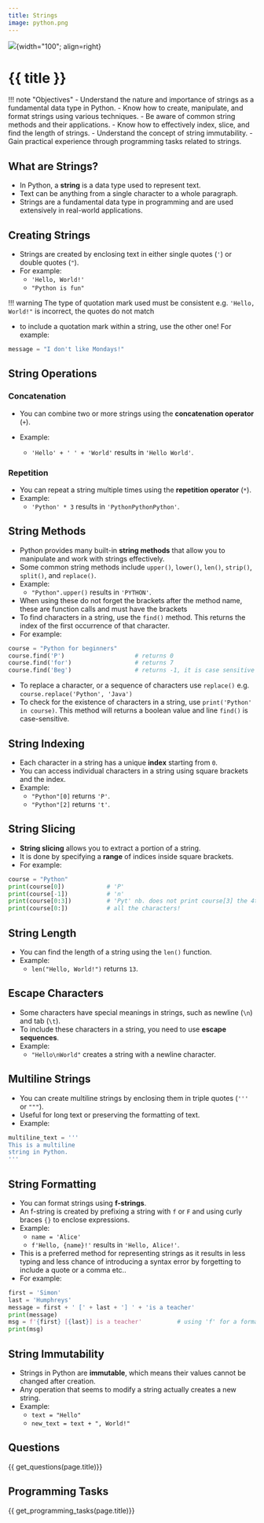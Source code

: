 ```yaml
---
title: Strings
image: python.png
---
```


![](../../assets/images/topics/{{image}}){width="100"; align=right}

# {{ title }}

!!! note "Objectives"
    - Understand the nature and importance of strings as a fundamental data type in Python.
    - Know how to create, manipulate, and format strings using various techniques.
    - Be aware of common string methods and their applications.
    - Know how to effectively index, slice, and find the length of strings.
    - Understand the concept of string immutability.
    - Gain practical experience through programming tasks related to strings.


## What are Strings?

- In Python, a **string** is a data type used to represent text.
- Text can be anything from a single character to a whole paragraph.
- Strings are a fundamental data type in programming and are used extensively in real-world applications.

## Creating Strings

- Strings are created by enclosing text in either single quotes (`'`) or double quotes (`"`).
- For example:
  - `'Hello, World!'`
  - `"Python is fun"`

!!! warning
    The type of quotation mark used must be consistent e.g. `'Hello, World!"` is incorrect, the quotes do not match 

- to include a quotation mark within a string, use the other one!  For example:

```python
message = "I don't like Mondays!"
```

## String Operations

### Concatenation

- You can combine two or more strings using the **concatenation operator** (`+`).
- Example:
  
  - `'Hello' + ' ' + 'World'` results in `'Hello World'`.

### Repetition

- You can repeat a string multiple times using the **repetition operator** (`*`).
- Example:
  - `'Python' * 3` results in `'PythonPythonPython'`.

## String Methods

- Python provides many built-in **string methods** that allow you to manipulate and work with strings effectively.
- Some common string methods include `upper()`, `lower()`, `len()`, `strip()`, `split()`, and `replace()`.
- Example:
  - `"Python".upper()` results in `'PYTHON'`.
- When using these do not forget the brackets after the method name, these are function calls and must have the brackets
- To find characters in a string, use the `find()` method.  This returns the index of the first occurrence of that character.  
- For example:
  
```python
course = "Python for beginners"
course.find('P')                    # returns 0
course.find('for')                  # returns 7
course.find('Beg')                  # returns -1, it is case sensitive
```
- To replace a character, or a sequence of characters use `replace()` e.g. `course.replace('Python', 'Java')`
- To check for the existence of characters in a string, use `print('Python' in course)`.  This method will returns a boolean value and line `find()` is case-sensitive.

## String Indexing

- Each character in a string has a unique **index** starting from `0`.
- You can access individual characters in a string using square brackets and the index.
- Example:
  - `"Python"[0]` returns `'P'`.
  - `"Python"[2]` returns `'t'`.

## String Slicing

- **String slicing** allows you to extract a portion of a string.
- It is done by specifying a **range** of indices inside square brackets.
- For example:

```py
course = "Python"
print(course[0])            # 'P'
print(course[-1])           # 'n'
print(course[0:3])          # 'Pyt' nb. does not print course[3] the 4th char
print(course[0:])           # all the characters!
```

## String Length

- You can find the length of a string using the `len()` function.
- Example:
  - `len("Hello, World!")` returns `13`.

## Escape Characters

- Some characters have special meanings in strings, such as newline (`\n`) and tab (`\t`).
- To include these characters in a string, you need to use **escape sequences**.
- Example:
  - `"Hello\nWorld"` creates a string with a newline character.

## Multiline Strings

- You can create multiline strings by enclosing them in triple quotes (`'''` or `"""`).
- Useful for long text or preserving the formatting of text.
- Example:
  
```py
multiline_text = '''
This is a multiline
string in Python.
'''
```

## String Formatting

- You can format strings using **f-strings**.
- An f-string is created by prefixing a string with `f` or `F` and using curly braces `{}` to enclose expressions.
- Example:
  - `name = 'Alice'`
  - `f'Hello, {name}!'` results in `'Hello, Alice!'`.
- This is a preferred method for representing strings as it results in less typing and less chance of introducing a syntax error by forgetting to include a quote or a comma etc..
- For example:

```python
first = 'Simon'
last = 'Humphreys'
message = first + ' [' + last + '] ' + 'is a teacher'
print(message)
msg = f'{first} [{last}] is a teacher'          # using 'f' for a formatted string
print(msg)
```

## String Immutability

- Strings in Python are **immutable**, which means their values cannot be changed after creation.
- Any operation that seems to modify a string actually creates a new string.
- Example:
  - `text = "Hello"`
  - `new_text = text + ", World!"`

## Questions

{{ get_questions(page.title)}}

## Programming Tasks

{{ get_programming_tasks(page.title)}}